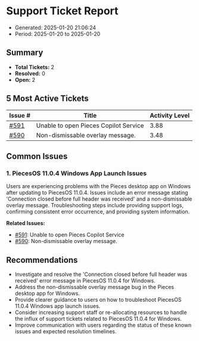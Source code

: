 # Support Ticket Report
- Generated: 2025-01-20 21:06:24
- Period: 2025-01-20 to 2025-01-20

## Summary
- **Total Tickets:** 2
- **Resolved:** 0
- **Open:** 2

## 5 Most Active Tickets
| Issue # | Title | Activity Level |
|---------|-------|----------------|
| [#591](https://github.com/pieces-app/support/issues/591) | Unable to open Pieces Copilot Service | 3.88 |
| [#590](https://github.com/pieces-app/support/issues/590) | Non-dismissable overlay message. | 3.48 |

## Common Issues
### 1. PiecesOS 11.0.4 Windows App Launch Issues
Users are experiencing problems with the Pieces desktop app on Windows after updating to PiecesOS 11.0.4. Issues include an error message stating 'Connection closed before full header was received' and a non-dismissable overlay message.  Troubleshooting steps include providing support logs, confirming consistent error occurrence, and providing system information.

**Related Issues:**
- [#591](https://github.com/pieces-app/support/issues/591): Unable to open Pieces Copilot Service
- [#590](https://github.com/pieces-app/support/issues/590): Non-dismissable overlay message.


## Recommendations
- Investigate and resolve the 'Connection closed before full header was received' error message in PiecesOS 11.0.4 for Windows.
- Address the non-dismissable overlay message bug in the Pieces desktop app for Windows.
- Provide clearer guidance to users on how to troubleshoot PiecesOS 11.0.4 Windows app launch issues.
- Consider increasing support staff or re-allocating resources to handle the influx of support tickets related to PiecesOS 11.0.4 for Windows.
- Improve communication with users regarding the status of these known issues and expected resolution timelines.
